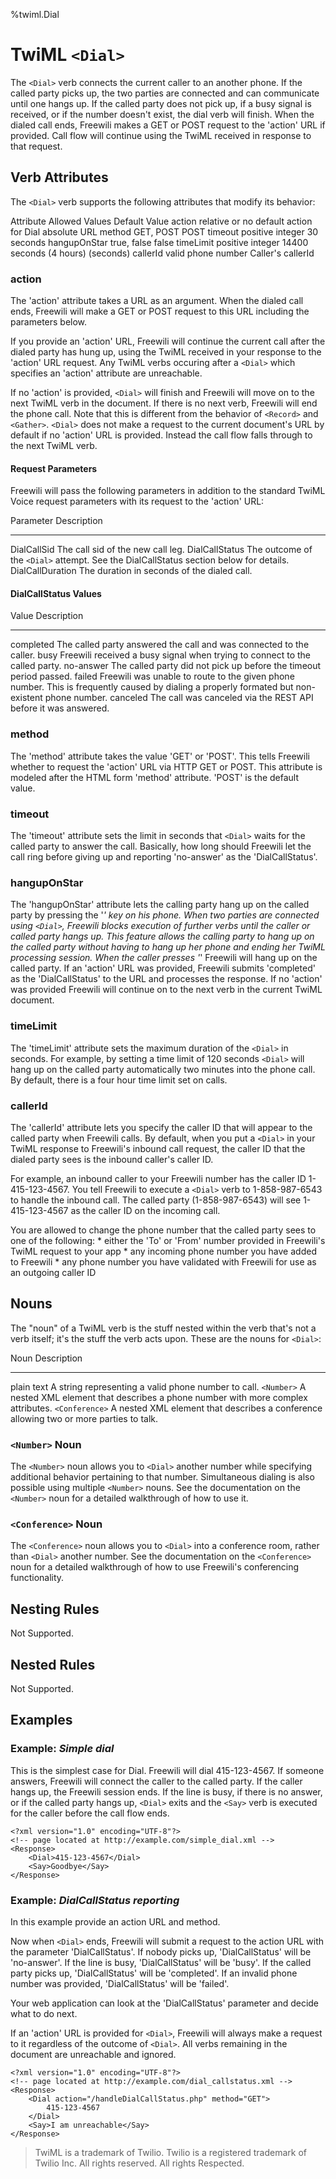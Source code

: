 %twiml.Dial

TwiML `<Dial>`
===================

The `<Dial>` verb connects the current caller to an another phone. If the called party picks up, the two parties are connected and can communicate until one hangs up. If the called party does not pick up, if a busy signal is received, or if the number doesn't exist, the dial verb will finish.
When the dialed call ends, Freewili makes a GET or POST request to the 'action' URL if provided. Call flow will continue using the TwiML received in response to that request.

Verb Attributes
---------------
The `<Dial>` verb supports the following attributes that modify its behavior:

Attribute           Allowed Values	     Default Value
action              relative or          no default action for Dial
                    absolute URL
method              GET, POST            POST
timeout             positive integer     30 seconds
hangupOnStar        true, false          false
timeLimit           positive integer     14400 seconds (4 hours) 
                    (seconds)
callerId            valid phone number   Caller's callerId

### action ###
The 'action' attribute takes a URL as an argument. When the dialed call ends, Freewili will make a GET or POST request to this URL including the parameters below.

If you provide an 'action' URL, Freewili will continue the current call after the dialed party has hung up, using the TwiML received in your response to the 'action' URL request. Any TwiML verbs occuring after a `<Dial>` which specifies an 'action' attribute are unreachable.

If no 'action' is provided, `<Dial>` will finish and Freewili will move on to the next TwiML verb in the document. If there is no next verb, Freewili will end the phone call. Note that this is different from the behavior of `<Record>` and `<Gather>`. `<Dial>` does not make a request to the current document's URL by default if no 'action' URL is provided. Instead the call flow falls through to the next TwiML verb.

#### Request Parameters ####

Freewili will pass the following parameters in addition to the standard TwiML Voice request parameters with its request to the 'action' URL:

Parameter           Description
---------           -----------
DialCallSid         The call sid of the new call leg.
DialCallStatus      The outcome of the `<Dial>` attempt. See the DialCallStatus section below for details.
DialCallDuration    The duration in seconds of the dialed call.

#### DialCallStatus Values ####

Value               Description
-----               ------------
completed           The called party answered the call and was connected to the caller.
busy                Freewili received a busy signal when trying to connect to the called party.
no-answer           The called party did not pick up before the timeout period passed.
failed              Freewili was unable to route to the given phone number. This is frequently caused by dialing a properly formated but non-existent phone number.
canceled           The call was canceled via the REST API before it was answered.

### method ###
The 'method' attribute takes the value 'GET' or 'POST'. This tells Freewili whether to request the 'action' URL via HTTP GET or POST. This attribute is modeled after the HTML form 'method' attribute. 'POST' is the default value.

### timeout ###
The 'timeout' attribute sets the limit in seconds that `<Dial>` waits for the called party to answer the call. Basically, how long should Freewili let the call ring before giving up and reporting 'no-answer' as the 'DialCallStatus'.

### hangupOnStar ###
The 'hangupOnStar' attribute lets the calling party hang up on the called party by pressing the '*' key on his phone. When two parties are connected using `<Dial>`, Freewili blocks execution of further verbs until the caller or called party hangs up. This feature allows the calling party to hang up on the called party without having to hang up her phone and ending her TwiML processing session. When the caller presses '*' Freewili will hang up on the called party. If an 'action' URL was provided, Freewili submits 'completed' as the 'DialCallStatus' to the URL and processes the response. If no 'action' was provided Freewili will continue on to the next verb in the current TwiML document.

### timeLimit ###
The 'timeLimit' attribute sets the maximum duration of the `<Dial>` in seconds. For example, by setting a time limit of 120 seconds `<Dial>` will hang up on the called party automatically two minutes into the phone call. By default, there is a four hour time limit set on calls.

### callerId ###
The 'callerId' attribute lets you specify the caller ID that will appear to the called party when Freewili calls. By default, when you put a `<Dial>` in your TwiML response to Freewili's inbound call request, the caller ID that the dialed party sees is the inbound caller's caller ID.

For example, an inbound caller to your Freewili number has the caller ID 1-415-123-4567. You tell Freewili to execute a `<Dial>` verb to 1-858-987-6543 to handle the inbound call. The called party (1-858-987-6543) will see 1-415-123-4567 as the caller ID on the incoming call.

You are allowed to change the phone number that the called party sees to one of the following:
    * either the 'To' or 'From' number provided in Freewili's TwiML request to your app
    * any incoming phone number you have added to Freewili
    * any phone number you have validated with Freewili for use as an outgoing caller ID

Nouns
-----
The "noun" of a TwiML verb is the stuff nested within the verb that's not a verb itself; it's the stuff the verb acts upon. These are the nouns for `<Dial>`:

Noun                Description
----                -----------
plain text          A string representing a valid phone number to call.
`<Number>`	        A nested XML element that describes a phone number with more complex attributes.
`<Conference>`	    A nested XML element that describes a conference allowing two or more parties to talk.

### `<Number>` Noun ###
The `<Number>` noun allows you to `<Dial>` another number while specifying additional behavior pertaining to that number. Simultaneous dialing is also possible using multiple `<Number>` nouns. See the documentation on the `<Number>` noun for a detailed walkthrough of how to use it.

### `<Conference>` Noun ###
The `<Conference>` noun allows you to `<Dial>` into a conference room, rather than `<Dial>` another number. See the documentation on the `<Conference>` noun for a detailed walkthrough of how to use Freewili's conferencing functionality.


Nesting Rules
-------------
Not Supported.

Nested Rules
------------
Not Supported.


Examples
--------

### Example: _Simple dial_ ###
This is the simplest case for Dial. Freewili will dial 415-123-4567. If someone answers, Freewili will connect the caller to the called party. If the caller hangs up, the Freewili session ends. If the line is busy, if there is no answer, or if the called party hangs up, `<Dial>` exits and the `<Say>` verb is executed for the caller before the call flow ends.

~~~{ .xml }
<?xml version="1.0" encoding="UTF-8"?>
<!-- page located at http://example.com/simple_dial.xml -->
<Response>
    <Dial>415-123-4567</Dial>
    <Say>Goodbye</Say>
</Response>
~~~

### Example: _DialCallStatus reporting_ ###

In this example provide an action URL and method.

Now when `<Dial>` ends, Freewili will submit a request to the action URL with the parameter 'DialCallStatus'. If nobody picks up, 'DialCallStatus' will be 'no-answer'. If the line is busy, 'DialCallStatus' will be 'busy'. If the called party picks up, 'DialCallStatus' will be 'completed'. If an invalid phone number was provided, 'DialCallStatus' will be 'failed'.

Your web application can look at the 'DialCallStatus' parameter and decide what to do next.

If an 'action' URL is provided for `<Dial>`, Freewili will always make a request to it regardless of the outcome of `<Dial>`. All verbs remaining in the document are unreachable and ignored.

~~~{ .xml }
<?xml version="1.0" encoding="UTF-8"?>
<!-- page located at http://example.com/dial_callstatus.xml -->
<Response>
    <Dial action="/handleDialCallStatus.php" method="GET">
        415-123-4567
    </Dial>
    <Say>I am unreachable</Say>
</Response>
~~~

> TwiML is a trademark of Twilio. Twilio is a registered trademark of Twilio Inc. All rights reserved. All rights Respected.